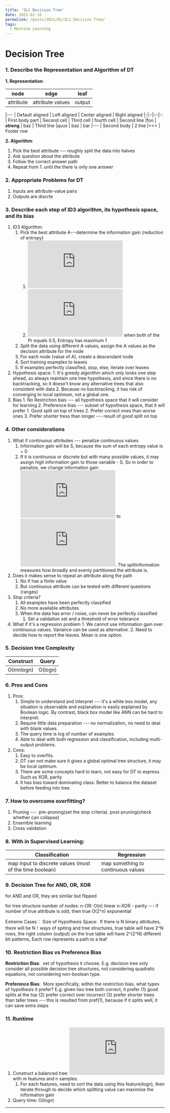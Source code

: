 ```yaml
---
title: 'SL1 Decision Tree'
date: 2021-01-16
permalink: /posts/2021/01/SL1 Decision Tree/
tags:
  - Machine Learning
---
```




Decision Tree
======

### 1. Describe the Representation and Algorithm of DT
**1. Representation**: 

| node | edge | leaf |
| --- | --- | --- |
| attribute | attribute values | output |

|---
| Default aligned | Left aligned | Center aligned | Right aligned
|-|:-|:-:|-:
| First body part | Second cell | Third cell | fourth cell
| Second line |foo | **strong** | baz
| Third line |quux | baz | bar
|---
| Second body
| 2 line
|===
| Footer row

**2. Algorithm**:
1. Pick the best attribute --- roughly split the data into halves
2. Ask question about the attribute
3. Follow the correct answer path
4. Repeat from 1. until the there is only one answer

### 2. Appropriate Problems for DT
1. Inputs are attribute-value pairs
2. Outputs are discrte

### 3. Describe each step of ID3 algorithm, its hypothesis space, and its bias
1. ID3 Algorithm:
	1. Pick the best attribute A---determine the information gain (reduction of entropy) 
      	1. ![](https://latex.codecogs.com/gif.latex?%5Cinline%20Gain%28S%2CA%29%20%3D%20Entropy%28S%29-%5Csum%20_%7Bv%7D%28%5Cfrac%7BS_%7Bv%7D%7D%7BS%7D*Entropy%28S_%7Bv%7D%29%29)
      	2. ![](https://latex.codecogs.com/gif.latex?%5Cinline%20Entropy%28S%29%20%3D%20-%5Csum_%7Bv%7DPr%28v%29%20*%20log%28v%29) when both of the Pr equals 0.5, Entropy has maximum 1
    2. Split the data using different A values, assign the A values as the decision attribute for the node
    3. For each node (value of A), create a descendant node
    4. Sort training examples to leaves
    5. If examples perfectly classified, stop, else, iterate over leaves
2. Hypothesis space:
		1. It's greedy algorithm which only looks one step ahead, so always maintain one tree hypothesis, and since there is no backtracking, so it doesn't know any alternative trees that also consistent with data
		2. Because no backtracking, it has risk of converging to local optimum, not a global one.
3. Bias
		1. No Restriction bias --- all hypothesis space that it will consider for learning
		2. Preference bias --- subset of hypothesis space, that it will prefer
			1. Good split on top of trees
			2. Prefer correct ones than worse ones
			3. Prefer shorter tress than longer --- result of good split on top
			
### 4. Other considerations
1. What if continuous attributes --- penalize continuous values
    1. Information gain will be S, because the sum of each entropy value is ~ 0
    2. If it is continuous or discrete but with many possible values, it may assign high information gain to those variable - S. So in order to penalize, we change information gain ![](https://latex.codecogs.com/gif.latex?%5Cinline%20Gain%28S%2CA%29) to ![](https://latex.codecogs.com/gif.latex?%5Cinline%20GainRatio%28S%2CA%29%20%3D%20%5Cfrac%7BGain%28S%2CA%29%7D%7BSplitInformation%28S%2CA%29%7D). The splitinformation measures how broadly and evenly partitioned the attribute is.
2. Does it makes sense to repeat an attribute along the path
    1. No if has a finite value
    2. But continuous attribute can be tested with different questions (ranges)
3. Stop criteria?
    1. All examples have been perfectly classified
    2. No more available attributes
    3. When the data has error / noise, can never be perfectly classified
    	1. Set a validation set and a threshold of error tolerance	
4. What if it's a regression problem
		1. We cannot use information gain over continuous values. Variance can be used as alternative.
		2. Need to decide how to report the leaves. Mean is one option.
		
### 5. Decision tree Complexity
| Construct | Query |
| --- | --- |
| O(mnlogn) | O(logn) |

	
### 6. Pros and Cons
1. Pros:
    1. Simple to understand and interpret --- it's a white box model, any situation is observable and explanation is easily explained by Boolean logic. By contrast, black box model like ANN can be hard to interpret.
    2. Require little data preparation --- no normalization, no need to deal with blank values.
    3. The query time is log of number of examples
    4. Able to deal with both regression and classification, including multi-output problems.
2. Cons:
    1. Easy to overfits. 
    2. DT can not make sure it gives a global optimal tree structure, it may be local optimum. 
    3. There are some concepts hard to learn, not easy for DT to express. Such as XOR, parity
    4. It has bias toward dominating class. Better to balance the dataset before feeding into tree.
		
### 7. How to overcome overfitting?
1. Pruning ---  pre-pruning(set the stop criteria). post-pruning(check whether can collapse)
2. Ensemble learning
3. Cross validation


### 8. With in Supervised Learning:
| Classification | Regression |
| --- | --- |
| map input to discrete values (most of the time boolean) | map something to continuous values |


### 9. Decision Tree for AND, OR, XOR
for AND and OR, they are similar but flipped

for tree structure number of nodes:
n-OR: O(n) linear
n-XOR - parity --- if number of true attribute is odd, then true
O(2^n) exponential 

Extreme Cases：
Size of Hypothesis Space: 
If there is N binary attributes, there will be N！ways of spiting and tree structures, true table will have 2^N rows, the right column (output) on the true table will have 2^(2^N) different bit patterns, Each row represents a path to a leaf


### 10. Restriction Bias vs Preference Bias
__Restriction Bias__:  set of hypothesis it choose. E.g. decision tree only consider all possible decision tree structures, not considering quadratic equations, not considering non-boolean type.

__Preference Bias__:  More specifically, within the restriction bias, what types of hypothesis it prefer? E.g. given two tree both correct, it prefer (1) good splits at the top (2) prefer correct over incorrect (3) prefer shorter trees than taller trees --- this is resulted from pref(1), because if it splits well, it can save extra steps


### 11. Runtime
1. Construct a balanced tree: ![](https://latex.codecogs.com/gif.latex?%5Cinline%20O%28m*n*log%28n%29%29) with m  features and n samples.
	1. For each features, need to sort the data using this feature(logn), then iterate through to decide which splitting value can maximize the information gain
2. Query time: O(logn)

------
